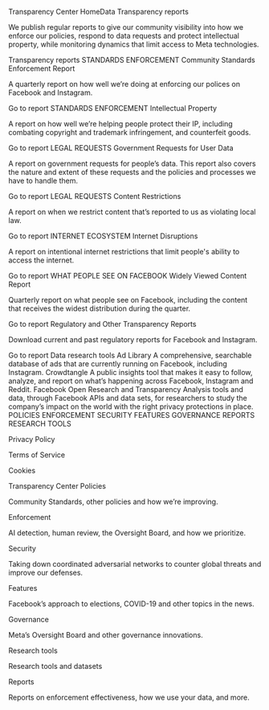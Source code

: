 Transparency Center
HomeData
Transparency reports

We publish regular reports to give our community visibility into how we enforce our policies, respond to data requests and protect intellectual property, while monitoring dynamics that limit access to Meta technologies.

Transparency reports
STANDARDS ENFORCEMENT
Community Standards Enforcement Report

A quarterly report on how well we’re doing at enforcing our polices on Facebook and Instagram.

Go to report
STANDARDS ENFORCEMENT
Intellectual Property

A report on how well we’re helping people protect their IP, including combating copyright and trademark infringement, and counterfeit goods.

Go to report
LEGAL REQUESTS
Government Requests for User Data

A report on government requests for people’s data. This report also covers the nature and extent of these requests and the policies and processes we have to handle them.

Go to report
LEGAL REQUESTS
Content Restrictions

A report on when we restrict content that’s reported to us as violating local law.

Go to report
INTERNET ECOSYSTEM
Internet Disruptions

A report on intentional internet restrictions that limit people's ability to access the internet.

Go to report
WHAT PEOPLE SEE ON FACEBOOK
Widely Viewed Content Report

Quarterly report on what people see on Facebook, including the content that receives the widest distribution during the quarter.

Go to report
Regulatory and Other Transparency Reports

Download current and past regulatory reports for Facebook and Instagram.

Go to report
Data research tools
Ad Library
A comprehensive, searchable database of ads that are currently running on Facebook, including Instagram.
Crowdtangle
A public insights tool that makes it easy to follow, analyze, and report on what’s happening across Facebook, Instagram and Reddit.
Facebook Open Research and Transparency
Analysis tools and data, through Facebook APIs and data sets, for researchers to study the company’s impact on the world with the right privacy protections in place.
POLICIES
ENFORCEMENT
SECURITY
FEATURES
GOVERNANCE
REPORTS
RESEARCH TOOLS

Privacy Policy

Terms of Service

Cookies

Transparency Center
Policies

Community Standards, other policies and how we’re improving.

Enforcement

AI detection, human review, the Oversight Board, and how we prioritize.

Security

Taking down coordinated adversarial networks to counter global threats and improve our defenses.

Features

Facebook’s approach to elections, COVID-19 and other topics in the news.

Governance

Meta’s Oversight Board and other governance innovations.

Research tools

Research tools and datasets

Reports

Reports on enforcement effectiveness, how we use your data, and more.